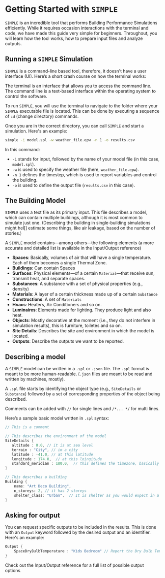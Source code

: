 # Getting Started with `SIMPLE`

`SIMPLE` is an incredible tool that performs Building Performance Simulations efficiently. While it requires occasion interactions with the terminal and code, we have made this guide very simple for beginners. Throughout, you will learn how the tool works, how to prepare input files and analyze outputs.

## Running a `SIMPLE` Simulation

`SIMPLE` is a command-line based tool, therefore, it doesn't have a user interface (UI). Here’s a short crash course on how the terminal works:

The terminal is an interface that allows you to access the command line. The command line is a text-based interface within the operating system to control the software.

To run `SIMPLE`, you will use the terminal to navigate to the folder where your `SIMPLE` executable file is located. This can be done by executing a sequence of `cd` (change directory) commands.

Once you are in the correct directory, you can call `SIMPLE` and start a simulation. Here's an example:

```sh
simple -i model.spl -w weather_file.epw -n 1 -o results.csv
```

In this command:
- `-i` stands for input, followed by the name of your model file (in this case, `model.spl`).
- `-w` is used to specify the weather file (here, `weather_file.epw`).
- `-n 1` defines the timestep, which is used to report variables and control the building.
- `-o` is used to define the output file (`results.csv` in this case).

## The Building Model

`SIMPLE` uses a text file as its primary input. This file describes a model, which can contain multiple buildings, although it is most common to simulate just one. (Describing the building in single-building simulations might hel[] estimate some things, like air leakage, based on the number of stories.)

A `SIMPLE` model contains—among others—the following elements (a more accurate and detailed list is available in the Input/Output reference)

* **Spaces**: Basically, volumes of air that will have a single temperature. Each of them becomes a single Thermal Zone.
* **Buildings**: Can contain Spaces
* **Surfaces**: Physical elements—of a certain `Material`—that receive sun, transmit heat, and separate spaces.
* **Substances**: A substance with a set of physical properties (e.g., density)
* **Materials**: A layer of a certain thickness made up of a certain `Substance`
* **Constructions**: A set of `Materials`
* **Hvacs**: Heaters, Air Conditioners and so on.
* **Luminaires**: Elements made for lighting. They produce light and also heat.
* **Objects**: Mostly decorative at the moment (i.e., they do not interfere in simulation results), this is furniture, toiletes and so on.
* **Site Details**: Describes the site and environment in which the model is located.
* **Outputs**: Describe the outputs we want to be reported.


## Describing a model

A `SIMPLE` model can be written in a `.spl` or `.json` file. The `.spl` format is meant to be more human-readable. (`.json` files are meant to be read and written by machines, mostly).

A `.spl` file starts by identifying the object type (e.g., `SiteDetails` or `Substance`) followed by a set of corresponding properties of the object being described.

Comments can be added with `//` for single lines and `/*... */` for multi lines.

Here’s a sample basic model written in `.spl` syntax:


```rs
// This is a comment

// This describes the environment of the model
SiteDetails {
   altitude : 0.0, // it is at sea level
   terrain : "City", // in a city
   latitude : -41.0, // at this latitude
   longitude : 174.0,  // at this loingitude
   standard_meridian : 180.0,  // this defines the timezone, basically
}

// This describes a building
Building {
    name: "Art Deco Building",
    n_storeys: 2, // it has 2 storeys
    shelter_class: "Urban",  // It is shelter as you would expect in a city
}
```

## Asking for output

You can request specific outputs to be included in the results. This is done with an `Output` keyword followed by the desired output and an identifier. Here's an example:

```rs
Output {
    SpaceDryBulbTemperature : "Kids Bedroom" // Report the Dry Bulb Temperature of the Kids Bedroom.
}
```

Check out the Input/Output reference for a full list of possible output options.
